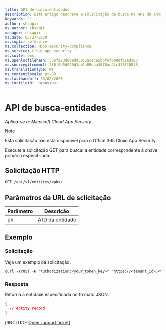 ```yaml
---
title: API de busca-entidades
description: Este artigo descreve a solicitação de busca na API de entidades do Cloud App Security.
keywords: ''
author: shsagir
ms.author: shsagir
manager: shsagir
ms.date: 03/27/2020
ms.topic: reference
ms.collection: M365-security-compliance
ms.service: cloud-app-security
ms.suite: ems
ms.openlocfilehash: 536fe23d089d450c3ac1ce5bbfefb08dfb2ad383
ms.sourcegitcommit: 286f8d5d940d1bb9a09daa3070ac4fc3768208f8
ms.translationtype: MT
ms.contentlocale: pt-BR
ms.lasthandoff: 06/08/2020
ms.locfileid: "84505195"
---
```

# <a name="fetch---entities-api"></a>API de busca-entidades

*Aplica-se a: Microsoft Cloud App Security*

> [!NOTE]
> Esta solicitação não está disponível para o Office 365 Cloud App Security.

Execute a solicitação GET para buscar a entidade correspondente à chave primária especificada.

## <a name="http-request"></a>Solicitação HTTP

```rest
GET /api/v1/entities/<pk>/
```

## <a name="request-url-parameters"></a>Parâmetros da URL de solicitação

| Parâmetro | Descrição |
| --- | --- |
| pk | A ID da entidade |

## <a name="example"></a>Exemplo

### <a name="request"></a>Solicitação

Veja um exemplo da solicitação.

```rest
curl -XPOST -H "Authorization:<your_token_key>" "https://<tenant_id>.<tenant_region>.contoso.com/api/v1/entities/<pk>/"
```

### <a name="response"></a>Resposta

Retorna a entidade especificada no formato JSON.

```json
{
  // entity record
}
```

[!INCLUDE [Open support ticket](includes/support.md)]
